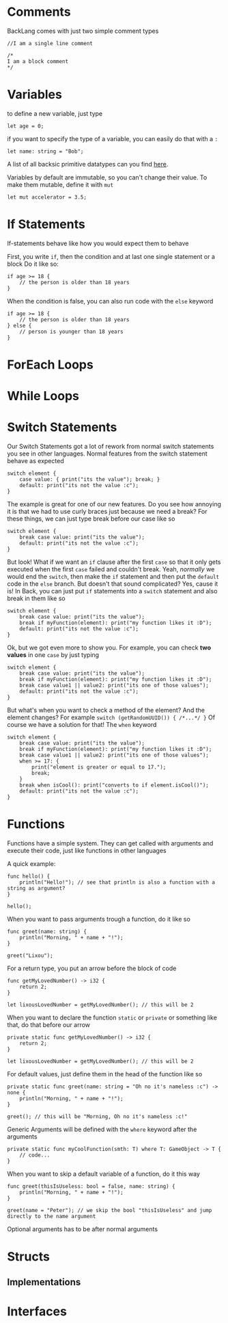 # Comments

BackLang comes with just two simple comment types

```back
//I am a single line comment
```

```back
/*
I am a block comment
*/
```

# Variables

to define a new variable, just type

```back
let age = 0;
```

if you want to specify the type of a variable, you can easily do that with a `:`

```back
let name: string = "Bob";
```

A list of all backsic primitive datatypes can you find [here](/learn/primitive-datatypes).

Variables by default are immutable, so you can't change their value. To make them mutable, define it with `mut`

```back
let mut accelerator = 3.5;
```

# If Statements

If-statements behave like how you would expect them to behave

First, you write `if`, then the condition and at last one single statement or a block
Do it like so:

```back
if age >= 18 {
    // the person is older than 18 years
}
```

When the condition is false, you can also run code with the `else` keyword

```back
if age >= 18 {
    // the person is older than 18 years
} else {
    // person is younger than 18 years
}
```

# ForEach Loops

# While Loops

# Switch Statements

Our Switch Statements got a lot of rework from normal switch statements you see in other languages.
Normal features from the switch statement behave as expected

```back
switch element {
    case value: { print("its the value"); break; }
    default: print("its not the value :c");
}
```

The example is great for one of our new features. Do you see how annoying it is that we had to use curly braces just because we need a break?
For these things, we can just type break before our case like so

```back
switch element {
    break case value: print("its the value");
    default: print("its not the value :c");
}
```

But look! What if we want an `if` clause after the first `case` so that it only gets executed when the first `case` failed and couldn't break.
Yeah, _normally_ we would end the `switch`, then make the `if` statement and then put the `default` code in the `else` branch. But doesn't that sound complicated? Yes, cause it is! In Back, you can just put `if` statements into a `switch` statement and also break in them like so

```back
switch element {
    break case value: print("its the value");
    break if myFunction(element): print("my function likes it :D");
    default: print("its not the value :c");
}
```

Ok, but we got even more to show you. For example, you can check **two values** in one `case` by just typing

```back
switch element {
    break case value: print("its the value");
    break if myFunction(element): print("my function likes it :D");
    break case value1 || value2: print("its one of those values");
    default: print("its not the value :c");
}
```

But what's when you want to check a method of the element? And the element changes? For example `switch (getRandomUUID()) { /*...*/ }`
Of course we have a solution for that! The `when` keyword

```back
switch element {
    break case value: print("its the value");
    break if myFunction(element): print("my function likes it :D");
    break case value1 || value2: print("its one of those values");
    when >= 17: {
        print("element is greater or equal to 17.");
        break;
    }
    break when isCool(): print("converts to if element.isCool()");
    default: print("its not the value :c");
}
```

# Functions

Functions have a simple system. They can get called with arguments and execute their code, just like functions in other languages

A quick example:
```back
func hello() {
    println("Hello!"); // see that println is also a function with a string as argument?
}

hello();
```

When you want to pass arguments trough a function, do it like so

```back
func greet(name: string) {
    println("Morning, " + name + "!");
}

greet("Lixou");
```

For a return type, you put an arrow before the block of code

```back
func getMyLovedNumber() -> i32 {
    return 2;
}

let lixousLovedNumber = getMyLovedNumber(); // this will be 2
```

When you want to declare the function `static` or `private` or something like that, do that before our arrow

```back
private static func getMyLovedNumber() -> i32 {
    return 2;
}

let lixousLovedNumber = getMyLovedNumber(); // this will be 2
```

For default values, just define them in the head of the function like so

```back
private static func greet(name: string = "Oh no it's nameless :c") -> none {
    println("Morning, " + name + "!"); 
}

greet(); // this will be "Morning, Oh no it's nameless :c!"
```

Generic Arguments will be defined with the `where` keyword after the arguments

```back
private static func myCoolFunction(smth: T) where T: GameObject -> T {
    // code...
}
```

When you want to skip a default variable of a function, do it this way

```back
func greet(thisIsUseless: bool = false, name: string) {
    println("Morning, " + name + "!"); 
}

greet(name = "Peter"); // we skip the bool "thisIsUseless" and jump directly to the name argument
```

Optional arguments has to be after normal arguments

# Structs

## Implementations

# Interfaces
